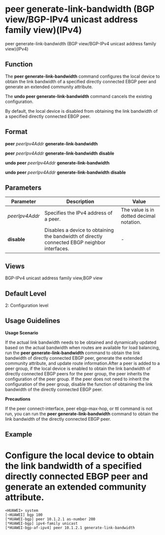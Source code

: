 peer generate-link-bandwidth (BGP view/BGP-IPv4 unicast address family view)(IPv4)
==================================================================================

peer generate-link-bandwidth (BGP view/BGP-IPv4 unicast address family view)(IPv4)

Function
--------



The **peer generate-link-bandwidth** command configures the local device to obtain the link bandwidth of a specified directly connected EBGP peer and generate an extended community attribute.

The **undo peer generate-link-bandwidth** command cancels the existing configuration.



By default, the local device is disabled from obtaining the link bandwidth of a specified directly connected EBGP peer.


Format
------

**peer** *peerIpv4Addr* **generate-link-bandwidth**

**peer** *peerIpv4Addr* **generate-link-bandwidth** **disable**

**undo peer** *peerIpv4Addr* **generate-link-bandwidth**

**undo peer** *peerIpv4Addr* **generate-link-bandwidth** **disable**


Parameters
----------

| Parameter | Description | Value |
| --- | --- | --- |
| *peerIpv4Addr* | Specifies the IPv4 address of a peer. | The value is in dotted decimal notation. |
| **disable** | Disables a device to obtaining the bandwidth of directly connected EBGP neighbor interfaces. | - |



Views
-----

BGP-IPv4 unicast address family view,BGP view


Default Level
-------------

2: Configuration level


Usage Guidelines
----------------

**Usage Scenario**



If the actual link bandwidth needs to be obtained and dynamically updated based on the actual bandwidth when routes are available for load balancing, run the **peer generate-link-bandwidth** command to obtain the link bandwidth of directly connected EBGP peer, generate the extended community attribute, and update route information.After a peer is added to a peer group, if the local device is enabled to obtain the link bandwidth of directly connected EBGP peers for the peer group, the peer inherits the configuration of the peer group. If the peer does not need to inherit the configuration of the peer group, disable the function of obtaining the link bandwidth of the directly connected EBGP peer.



**Precautions**



If the peer connect-interface, peer ebgp-max-hop, or ttl command is not run, you can run the **peer generate-link-bandwidth** command to obtain the link bandwidth of the directly connected EBGP peer.




Example
-------

# Configure the local device to obtain the link bandwidth of a specified directly connected EBGP peer and generate an extended community attribute.
```
<HUAWEI> system
[~HUAWEI] bgp 100
[*HUAWEI-bgp] peer 10.1.2.1 as-number 200
[*HUAWEI-bgp] ipv4-family unicast
[*HUAWEI-bgp-af-ipv4] peer 10.1.2.1 generate-link-bandwidth

```